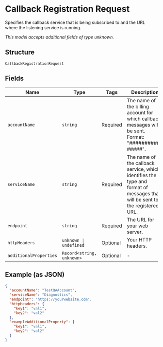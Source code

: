 
# Callback Registration Request

Specifies the callback service that is being subscribed to and the URL where the listening service is running.

*This model accepts additional fields of type unknown.*

## Structure

`CallbackRegistrationRequest`

## Fields

| Name | Type | Tags | Description |
|  --- | --- | --- | --- |
| `accountName` | `string` | Required | The name of the billing account for which callback messages will be sent. Format: "##########-#####". |
| `serviceName` | `string` | Required | The name of the callback service, which identifies the type and format of messages that will be sent to the registered URL. |
| `endpoint` | `string` | Required | The URL for your web server. |
| `httpHeaders` | `unknown \| undefined` | Optional | Your HTTP headers. |
| `additionalProperties` | `Record<string, unknown>` | Optional | - |

## Example (as JSON)

```json
{
  "accountName": "TestQAAccount",
  "serviceName": "Diagnostics",
  "endpoint": "https://yourwebsite.com",
  "httpHeaders": {
    "key1": "val1",
    "key2": "val2"
  },
  "exampleAdditionalProperty": {
    "key1": "val1",
    "key2": "val2"
  }
}
```

